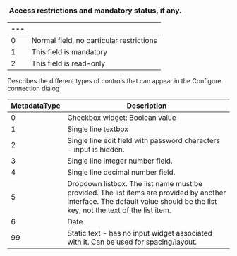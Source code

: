 
###  Access restrictions and mandatory status, if any.

|---| |
|---|---|
| 0 | Normal field, no particular restrictions |
| 1 | This field is mandatory |
| 2 | This field is read-only |

Describes the different types of controls that can appear in the Configure connection dialog

| MetadataType | Description |
|---|---|
| 0 | Checkbox widget: Boolean value |
| 1 | Single line textbox |
| 2 | Single line edit field with password characters - input is hidden. |
| 3 | Single line integer number field. |
| 4 | Single line decimal number field. |
| 5 | Dropdown listbox. The list name must be provided. The list items are provided by another interface. The default value should be the list key, not the text of the list item. |
| 6 | Date |
| 99 | Static text - has no input widget associated with it. Can be used for spacing/layout. |
